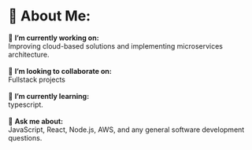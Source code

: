 # 💫 About Me:
🔭 **I’m currently working on:**  <br>Improving cloud-based solutions and implementing microservices architecture.<br><br>👯 **I’m looking to collaborate on:**  <br>Fullstack projects<br><br>🌱 **I’m currently learning:**  <br> typescript.<br><br>💬 **Ask me about:**  <br>JavaScript, React, Node.js, AWS, and any general software development questions.
